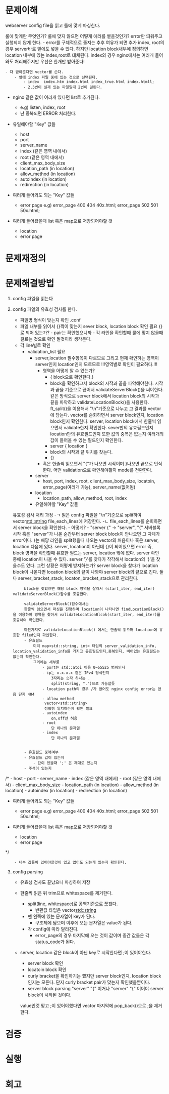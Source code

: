 # 문제이해
webserver config file을 읽고 룰에 맞게 파싱한다.

룰에 맞게란 무엇인가?
룰에 맞지 않으면 어떻게 에러를 뱉을것인가?
error만 띄워주고 실행되지 않게 한다.
    - error를 구체적으로 줄지는 추후 여유가 되면 추가
index, root의 경우 server바로 밑에도 넣을 수 있다.
하지만 location block내부에 정의하면 location 내부에 있는 index,root로 대체된다.
index의 경우 nginx에서는 여러개 들어와도 처리해주지만 
    우선은 한개만 받아준다!

    - 다 받아준다면 vector를 쓴다.
        - 앞에 index 파일 중에 있는 것으로 선택된다.
            - index  index.htm index.html index_true.html index.htmll;
            - 2,3번이 실제 있는 파일일때 2번이 걸린다.
- nginx 같은 값이 여러개 있다면 list로 추가된다.
    - e.g)
        listen, index, root
    - 난 중복되면 ERROR 처리한다.

- 유일해야할 "Key" 값들
    - host
    - port
    - server_name
    - index (같은 영역 내에서)
    - root (같은 영역 내에서)
    - client_max_body_size
    - location_path (in location)
    - allow_method (in location)
    - autoindex (in location)
    - redirection (in location)
- 여러개 들어와도 되는 "Key" 값들
    - error page
        e.g)
            error_page 400 404 40x.html;
            error_page 502 501 50x.html;
        
- 여러개 들어왔을때 list 혹은 map으로 저장되어야할 것
    - location
    - error page

# 문제재정의


# 문제해결방법
1. config 파일을 읽는다
2. config 파일의 유효성 검사를 한다.
    - 파일명 형식이 맞는지 확인 .conf
    - 파일 내부를 읽어서 {}짝이 맞는지
        sever block, location block 확인 필요
        {}로 되어 있는가?
            - pair는 확인했으니까
            - 각 라인을 확인할때 룰에 맞지 않을때 걸르는 것으로 확인 될것이라 생각든다.
    - 각 line별로 확인
        - validation_list 필요
            - server,location 필수항목이 다르므로 그리고 현재 확인하는 영역이 server인지 location인지 모르므로 
                !!!영역별로 확인이 필요하다.!!!
                - 영역을 어떻게 알 수 있는가?
                    - { block으로 확인한다.}
                    - block을 확인하고서 
                        block의 시작과 끝을 파악해야한다.
                        시작과 끝을 기준으로 끊어서 validateServerBlock()을 써야한다.
                        같은 방식으로 server block에서
                        location block의 시작과 끝을 파악하고
                        validateLocationBlock()을 사용한다.
                        ft_split()을 이용해서 "\n"기준으로 나누고 그 결과를 vector에 담는다.
                        vector를 순회하면서 server block인지, location block인지 확인한다.
                        server, location block에서 한줄씩 읽으면서 validate한지 확인힌다.
                        sever만의 유효필드인지
                        location만의 유효필드인지
                        또한 값의 중복은 없는지
                        여러개의 값이 들어올 수 있는 필드인지 확인힌다.
                    - server {
                        location
                        }
                    - block의 시작과 끝 위치를 찾는다.
                    - {}
                - 혹은 한줄씩 읽으면서 "{"가 나오면 시작이며 }나오면 끝으로 인식한다.
                    어떤 validation으로 확인해야할지 mode를 전환한다.
            - server
                - host, port, index, root, client_max_body_size, locatoin, error_page(여러개 가능), server_name(없어됨)
            - location
                - location_path, allow_method, root, index
            - 유일해야할 "Key" 값들

    유효성 검사 처리 과정
    -ㄱ 읽은 config 파일을 "\n"기준으로 split하여 vector<std::string> file_each_lines에 저장한다.
    -ㄴ file_each_lines를 순회하면서 server block을 확인한다.
        - 어떻게?
        - "server {" -> "server", "{"
            서버블록 시작
            혹은 "server"가 나온 순간부터 server block
            <!-- - validate 확인을 server block이 나온 이후로 미루고 싶지만
            server block이라는 것이 안나올수도 있다.
            그렇게 된다면 각 라인이 유효한지 확인하면서 block의 시작과 끝을 파악해야한다.
            block을 찾는 작업중에 모든 유효성을 검사할 수 없으므로
            기초적인것과 block이 없을때 확인할 수 있는 것들을 한다. -->
            block이 안나오면 그 자체가 error이다.
            {는 해당 라인을 split했을때 나오는 vector의 처음이나 혹은 server, location 다음에 있다.
            server, location이 아닌데 {}이 되어있으면 error
            즉, block 영역을 확인할때 유효한 필드는 server, location 밖에 없다.
            server 확인 중에 location이 나올 수 있다.
            server '}'를 찾다가 착각해서 location의 '}'을 찾을수도 있다.
            그런 상황은 어떻게 방지하는가?
            server block을 찾다가 location block이 나온다면
            location block의 끝이 나와야 server block의 끝으로 친다.
            둘다 server_bracket_stack, locaton_bracket_stack으로 관리한다.

            block을 찾았으면 해당 block 영역을 잘라서 (start_iter, end_iter) validateServerBlock()함수를 호출한다.

            validateServerBlock()함수에서는 
            한줄씩 읽으면서 파싱을 진행하며 location이 나타나면 findLocationBlock()을 이용하여 영역을 찾아서 validateLocationBlcok(start_iter, end_iter)를 호출하여 확인한다.
            
            마찬가지로 validateLocationBlcok() 에서는 한줄씩 읽으며 location에 유효한 filed인지 확인한다.
            - 유효필드
                미리 map<std::string, int> 타입의 server_validation_info, location_validation_info를 가지고 유효필드인지,중복인지, 비어있는 유효필드는 없는지 확인한다.
                그외에는 세부룰
                    - port는 std::atoi 이용 0~65525 범위인지 
                    - ip는 x.x.x.x 같은 IPv4 형식인지
                        3자리는 숫자 하나는 .
                        split(string, ".")으로 가능할듯
                    - location path의 경우 /가 없어도 nginx config error는 없음 단지 404
                    - allow method
                     vector<std::string>
                     정확히 일치하는지 확인 필요
                    - autoindex
                        on,off만 허용
                    - root
                        단 하나의 문자열
                    - index
                        단 하나의 문자열


            - 유효필드 중복여부
            - 유효필드 값이 있는지
                - 값이 있을때 ';' 은 제대로 있는지
            - 주석이 있는지


            
        
/*
    - host
    - port
    - server_name
    - index (같은 영역 내에서)
    - root (같은 영역 내에서)
    - client_max_body_size
    - location_path (in location)
    - allow_method (in location)
    - autoindex (in location)
    - redirection (in location)
- 여러개 들어와도 되는 "Key" 값들
    - error page
        e.g)
            error_page 400 404 40x.html;
            error_page 502 501 50x.html;
        
- 여러개 들어왔을때 list 혹은 map으로 저장되어야할 것
    - location
    - error page

*/

        - 내부 값들이 있어야할것이 있고 없어도 되는게 있는지 확인한다.


3. config parsing
    - 유효성 검사도 끝났으니 파싱하여 저장
    - 한줄씩 읽은 뒤 trim으로 whitespace를 제거한다.
        - split(line, whitespace)로 공백기준으로 쪼갠다.
            - 반환값 타입은 vector<std::string>
        - 맨 왼쪽에 있는 문자열이 key가 된다.
            - 구조체에 담으며 이후에 오는 문자열은 value가 된다.
        - 각 config에 따라 달라진다.
            - error_page의 경우 마지막에 오는 것이 값이며 중간 값들은 각 status_code가 된다.
    - server, location 같은 block이 아닌 key로 시작한다면 ;이 있어야한다.
        - server block 확인
        - locatoin block 확인
        - curly bracket을 확인하기는 했지만 server block인지, location block인지는 모른다.
            단지 curly bracket pair가 맞는지 확인했을뿐이다.
        - server block parsing
            "server"  "{" 이거나 
            "server"
            "{" 이어야 server block이 시작된 것이다.
            
        
    
        value인것 맞고 ;이 있어야했다면 vector 마지막에 pop_back()으로 ;을 제거한다.



# 검증


# 실행


# 회고


